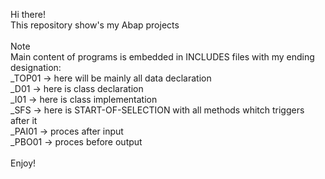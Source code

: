 

Hi there! <br>
This repository show's my Abap projects <br><br>
Note<br>
Main content of programs  is embedded in INCLUDES files with my ending designation:<br>
_TOP01 -> here will be mainly all data declaration <br>
_D01 -> here is class declaration <br>
_I01 -> here is class implementation <br>
_SFS -> here is START-OF-SELECTION with all methods whitch triggers after it <br>
_PAI01 -> proces after input <br>
_PBO01 -> proces before output <br>
<br>
Enjoy!

